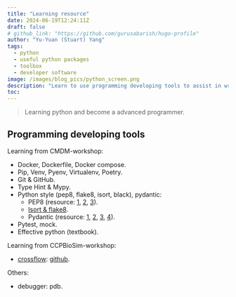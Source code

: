 ```yaml
---
title: "Learning resource"
date: 2024-06-19T12:24:11Z
draft: false
# github_link: "https://github.com/gurusabarish/hugo-profile"
author: "Yu-Yuan (Stuart) Yang"
tags:
  - python
  - useful python packages
  - toolbox
  - developer software
image: /images/blog_pics/python_screen.png
description: "Learn to use programming developing tools to assist in writing well-organized codes."
toc: 
---
```


> Learning python and become a advanced programmer.

## Programming developing tools
Learning from CMDM-workshop:  
* Docker, Dockerfile, Docker compose.  
* Pip, Venv, Pyenv, Virtualenv, Poetry.  
* Git & GitHub.  
* Type Hint & Mypy.  
* Python style (pep8, flake8, isort, black), pydantic:  
  * PEP8 (resource: [1](https://cflin.com/wordpress/603/pep8-python%E7%B7%A8%E7%A2%BC%E8%A6%8F%E7%AF%84%E6%89%8B%E5%86%8A), [2](https://elpythonista.com/pep8), [3](https://realpython.com/python-pep8/)).  
  * [Isort & flake8](https://blog.kyomind.tw/isort/).  
  * Pydantic (resource: [1](https://myapollo.com.tw/blog/pydantic-validate-data/), [2](https://www.youtube.com/watch?v=Vj-iU-8_xLs), [3](https://levelup.gitconnected.com/how-to-validate-your-data-with-custom-validators-of-pydantic-models-743561a4ab53), [4](https://docs.pydantic.dev/latest/)).   
* Pytest, mock.  
* Effective python (textbook).  

Learning from CCPBioSim-workshop:
* [crossflow](https://pypi.org/project/crossflow/): [github](https://github.com/yuyuan871111/crossflow-workshop-archive).  

Others: 
* debugger: pdb.  